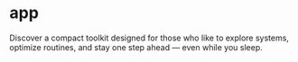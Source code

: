 # app
Discover a compact toolkit designed for those who like to explore systems, optimize routines, and stay one step ahead — even while you sleep.
